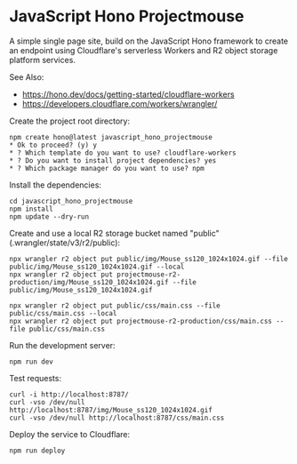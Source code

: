 # JavaScript Hono Projectmouse

A simple single page site, build on the JavaScript Hono framework to create an endpoint using Cloudflare's serverless Workers and R2 object storage platform services.

See Also:

* https://hono.dev/docs/getting-started/cloudflare-workers
* https://developers.cloudflare.com/workers/wrangler/


Create the project root directory:

```shell
npm create hono@latest javascript_hono_projectmouse
* Ok to proceed? (y) y
* ? Which template do you want to use? cloudflare-workers
* ? Do you want to install project dependencies? yes
* ? Which package manager do you want to use? npm
```

Install the dependencies:

```shell
cd javascript_hono_projectmouse
npm install
npm update --dry-run
```

Create and use a local R2 storage bucket named "public" (.wrangler/state/v3/r2/public):

```shell
npx wrangler r2 object put public/img/Mouse_ss120_1024x1024.gif --file public/img/Mouse_ss120_1024x1024.gif --local
npx wrangler r2 object put projectmouse-r2-production/img/Mouse_ss120_1024x1024.gif --file public/img/Mouse_ss120_1024x1024.gif
```
```shell
npx wrangler r2 object put public/css/main.css --file public/css/main.css --local
npx wrangler r2 object put projectmouse-r2-production/css/main.css --file public/css/main.css
```

Run the development server:

```shell
npm run dev
```

Test requests:

```shell
curl -i http://localhost:8787/
curl -vso /dev/null http://localhost:8787/img/Mouse_ss120_1024x1024.gif
curl -vso /dev/null http://localhost:8787/css/main.css
```

Deploy the service to Cloudflare:

```shell
npm run deploy
```
